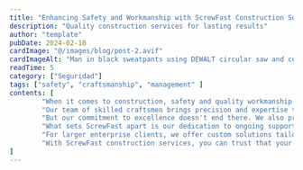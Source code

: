```yaml
---
title: "Enhancing Safety and Workmanship with ScrewFast Construction Services"
description: "Quality construction services for lasting results"
author: "template"
pubDate: 2024-02-10
cardImage: "@/images/blog/post-2.avif"
cardImageAlt: "Man in black sweatpants using DEWALT circular saw and cutting a wood plank"
readTime: 5
category: ["Seguridad"]
tags: ["safety", "craftsmanship", "management" ]
contents: [
        "When it comes to construction, safety and quality workmanship are non-negotiable. At ScrewFast, we're proud to offer a range of construction services that prioritize both, ensuring your projects are built to last.",
        "Our team of skilled craftsmen brings precision and expertise to every job, from minor installations to large-scale structural work. With top-quality tools and materials from our extensive inventory, we guarantee the highest standards of safety and craftsmanship on every project.",
        "But our commitment to excellence doesn't end there. We also provide thorough project management services to keep your build on track and within budget. From workflow coordination to stakeholder communication, ScrewFast handles the complexities so you can focus on your vision.",
        "What sets ScrewFast apart is our dedication to ongoing support. We don't just finish the job and walk away—we're here for the long haul. Our maintenance services ensure that your construction remains in optimal condition, providing peace of mind for years to come.",
        "For larger enterprise clients, we offer custom solutions tailored to your unique challenges. By understanding your specific needs, we engineer strategies aimed at maximizing efficiency and driving your business forward.",
        "With ScrewFast construction services, you can trust that your projects are in good hands. Experience the difference today and see why so many clients choose ScrewFast for their construction needs."
]
---
```

